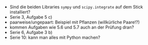 - Sind die beiden Libraries `sympy` und `scipy.integrate` auf dem Stick installiert?
- Serie 3, Aufgabe 5 c)
- paarweise/ungepaart: Beispiel mit Pflanzen (willkürliche Paare!?)
- kommen Aufgaben wie 5.6 und 5.7 auch an der Prüfung dran?
- Serie 6, Aufgabe 3 b)
- Serie 10: kann man alles mit Python machen?
